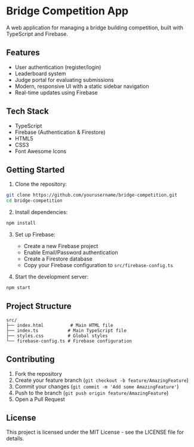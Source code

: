 # Bridge Competition App

A web application for managing a bridge building competition, built with TypeScript and Firebase.

## Features

- User authentication (register/login)
- Leaderboard system
- Judge portal for evaluating submissions
- Modern, responsive UI with a static sidebar navigation
- Real-time updates using Firebase

## Tech Stack

- TypeScript
- Firebase (Authentication & Firestore)
- HTML5
- CSS3
- Font Awesome Icons

## Getting Started

1. Clone the repository:
```bash
git clone https://github.com/yourusername/bridge-competition.git
cd bridge-competition
```

2. Install dependencies:
```bash
npm install
```

3. Set up Firebase:
   - Create a new Firebase project
   - Enable Email/Password authentication
   - Create a Firestore database
   - Copy your Firebase configuration to `src/firebase-config.ts`

4. Start the development server:
```bash
npm start
```

## Project Structure

```
src/
├── index.html          # Main HTML file
├── index.ts           # Main TypeScript file
├── styles.css         # Global styles
└── firebase-config.ts # Firebase configuration
```

## Contributing

1. Fork the repository
2. Create your feature branch (`git checkout -b feature/AmazingFeature`)
3. Commit your changes (`git commit -m 'Add some AmazingFeature'`)
4. Push to the branch (`git push origin feature/AmazingFeature`)
5. Open a Pull Request

## License

This project is licensed under the MIT License - see the LICENSE file for details. 